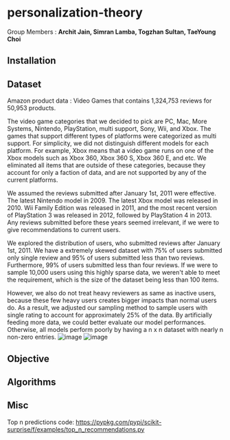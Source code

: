 # personalization-theory
 Group Members : **Archit Jain, Simran Lamba, Togzhan Sultan, TaeYoung Choi**

## Installation

## Dataset
Amazon product data : Video Games that contains 1,324,753 reviews for 50,953 products.


The video game categories that we decided to pick are PC, Mac, More Systems, Nintendo, PlayStation, multi support, Sony,
 Wii, and Xbox. The games that support different types of platforms were categorized as multi support. For simplicity,
 we did not distinguish different models for each platform. For example, Xbox means that a video game runs
 on one of the Xbox models such as Xbox 360, Xbox 360 S, Xbox 360 E, and etc. We eliminated all items that are outside
 of these categories, because they account for only a faction of data, and are not supported by any of the current
 platforms.

We assumed the reviews submitted after January 1st, 2011 were effective. The latest Nintendo model in 2009. The latest
Xbox model was released in 2010. Wii Family Edition was released in 2011, and the most recent version of PlayStation 3
was released in 2012, followed by PlayStation 4 in 2013. Any reviews submitted before these years seemed irrelevant, if
we were to give recommendations to current users.

We explored the distribution of users, who submitted reviews after January 1st, 2011. We have a extremely skewed dataset
 with 75% of users submitted only single review and 95% of users submitted less than two reviews. Furthermore, 99% of
 users submitted less than four reviews. If we were to sample 10,000 users using this highly sparse
 data, we weren't able to meet the requirement, which is the size of the dataset being less than 100 items.


However, we also do not treat heavy reviewers as same as inactive users, because these few heavy users creates bigger
impacts than normal users do. As a result, we adjusted our sampling method to sample users with single rating to account
 for approximately 25% of the data. By artificially feeding more data, we could better evaluate our model performances.
 Otherwise, all models perform poorly by having a n x n dataset with nearly n non-zero entries.
![image](https://github.com/taeyoung-choi/personalization-theory/blob/master/plot/user_distribution.png)
![image](https://github.com/taeyoung-choi/personalization-theory/blob/master/plot/category_distribution.png)

## Objective

## Algorithms


## Misc
 Top n predictions code: https://pypkg.com/pypi/scikit-surprise/f/examples/top_n_recommendations.py
